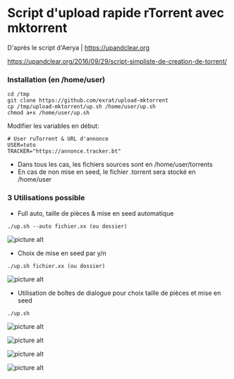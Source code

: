 # Script d'upload rapide rTorrent avec mktorrent 

 D'après le script d'Aerya | https://upandclear.org

 https://upandclear.org/2016/09/29/script-simpliste-de-creation-de-torrent/

### Installation (en /home/user)
```
cd /tmp
git clone https://github.com/exrat/upload-mktorrent
cp /tmp/upload-mktorrent/up.sh /home/user/up.sh
chmod a+x /home/user/up.sh
```

 Modifier les variables en début:
```
# User ruTorrent & URL d'annonce
USER=toto
TRACKER="https://annonce.tracker.bt"
```

* Dans tous les cas, les fichiers sources sont en /home/user/torrents
* En cas de non mise en seed, le fichier .torrent sera stocké en /home/user

### 3 Utilisations possible
 
* Full auto, taille de pièces & mise en seed automatique
```
./up.sh --auto fichier.xx (ou dossier)
```
![picture alt](https://cloud.githubusercontent.com/assets/10530469/20858906/b737792e-b94f-11e6-8f9b-e1e6f123ca9b.png)

* Choix de mise en seed par y/n
```
./up.sh fichier.xx (ou dossier)
```
![picture alt](https://cloud.githubusercontent.com/assets/10530469/20858909/b784404c-b94f-11e6-8ebe-917946139352.png)


* Utilisation de boîtes de dialogue pour choix taille de pièces et mise en seed
```
./up.sh
```
![picture alt](https://cloud.githubusercontent.com/assets/10530469/20858907/b764e422-b94f-11e6-9480-722e7c3c2926.png)

![picture alt](https://cloud.githubusercontent.com/assets/10530469/20858911/b7895974-b94f-11e6-944f-54e85717689a.png)

![picture alt](https://cloud.githubusercontent.com/assets/10530469/20858910/b7885880-b94f-11e6-9c8e-c633874a5e39.png)

![picture alt](https://cloud.githubusercontent.com/assets/10530469/20858908/b776b904-b94f-11e6-8a33-b83e8986c9a0.png)
